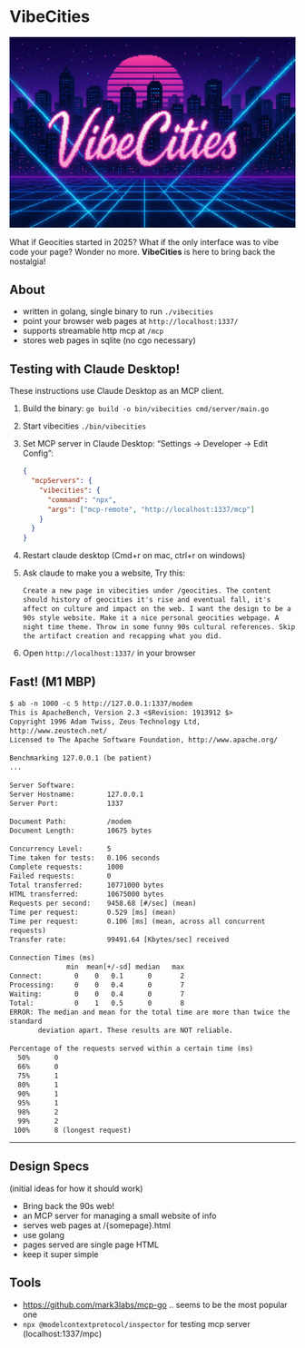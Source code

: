 # VibeCities

![VibeCities Header](vibecities-header2.webp)

What if Geocities started in 2025? What if the only interface was to vibe code your page? Wonder no more. **VibeCities** is here to bring back the nostalgia!

## About

- written in golang, single binary to run `./vibecities`
- point your browser web pages at `http://localhost:1337/`
- supports streamable http mcp at `/mcp`
- stores web pages in sqlite (no cgo necessary)

## Testing with Claude Desktop!

These instructions use Claude Desktop as an MCP client.

1. Build the binary: `go build -o bin/vibecities cmd/server/main.go`
1. Start vibecities `./bin/vibecities`
1. Set MCP server in Claude Desktop: “Settings → Developer → Edit Config”:

   ```json
   {
     "mcpServers": {
       "vibecities": {
         "command": "npx",
         "args": ["mcp-remote", "http://localhost:1337/mcp"]
       }
     }
   }
   ```

1. Restart claude desktop (Cmd+r on mac, ctrl+r on windows)
1. Ask claude to make you a website, Try this:

   ```
   Create a new page in vibecities under /geocities. The content should history of geocities it's rise and eventual fall, it's affect on culture and impact on the web. I want the design to be a 90s style website. Make it a nice personal geocities webpage. A night time theme. Throw in some funny 90s cultural references. Skip the artifact creation and recapping what you did.
   ```

1. Open `http://localhost:1337/` in your browser

## Fast! (M1 MBP)

```
$ ab -n 1000 -c 5 http://127.0.0.1:1337/modem
This is ApacheBench, Version 2.3 <$Revision: 1913912 $>
Copyright 1996 Adam Twiss, Zeus Technology Ltd, http://www.zeustech.net/
Licensed to The Apache Software Foundation, http://www.apache.org/

Benchmarking 127.0.0.1 (be patient)
...

Server Software:
Server Hostname:        127.0.0.1
Server Port:            1337

Document Path:          /modem
Document Length:        10675 bytes

Concurrency Level:      5
Time taken for tests:   0.106 seconds
Complete requests:      1000
Failed requests:        0
Total transferred:      10771000 bytes
HTML transferred:       10675000 bytes
Requests per second:    9458.68 [#/sec] (mean)
Time per request:       0.529 [ms] (mean)
Time per request:       0.106 [ms] (mean, across all concurrent requests)
Transfer rate:          99491.64 [Kbytes/sec] received

Connection Times (ms)
              min  mean[+/-sd] median   max
Connect:        0    0   0.1      0       2
Processing:     0    0   0.4      0       7
Waiting:        0    0   0.4      0       7
Total:          0    1   0.5      0       8
ERROR: The median and mean for the total time are more than twice the standard
       deviation apart. These results are NOT reliable.

Percentage of the requests served within a certain time (ms)
  50%      0
  66%      0
  75%      1
  80%      1
  90%      1
  95%      1
  98%      2
  99%      2
 100%      8 (longest request)
```

---

## Design Specs

(initial ideas for how it should work)

- Bring back the 90s web!
- an MCP server for managing a small website of info
- serves web pages at /{somepage}.html
- use golang
- pages served are single page HTML
- keep it super simple

## Tools

- https://github.com/mark3labs/mcp-go .. seems to be the most popular one
- `npx @modelcontextprotocol/inspector` for testing mcp server (localhost:1337/mpc)
